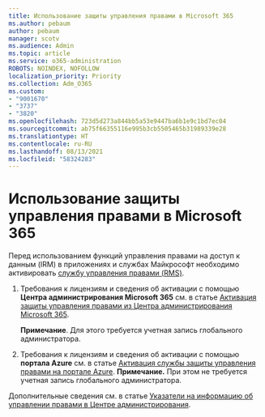 ```yaml
---
title: Использование защиты управления правами в Microsoft 365
ms.author: pebaum
author: pebaum
manager: scotv
ms.audience: Admin
ms.topic: article
ms.service: o365-administration
ROBOTS: NOINDEX, NOFOLLOW
localization_priority: Priority
ms.collection: Adm_O365
ms.custom:
- "9001670"
- "3737"
- "3820"
ms.openlocfilehash: 723d5d273a844bb5a53e9447ba6b1e9c1bd7ec04
ms.sourcegitcommit: ab75f66355116e995b3cb5505465b31989339e28
ms.translationtype: HT
ms.contentlocale: ru-RU
ms.lasthandoff: 08/13/2021
ms.locfileid: "58324283"
---
```

# <a name="use-rights-management-protection-with-microsoft-365"></a>Использование защиты управления правами в Microsoft 365

Перед использованием функций управления правами на доступ к данным (IRM) в приложениях и службах Майкрософт необходимо активировать [службу управления правами (RMS)](https://docs.microsoft.com/azure/information-protection/what-is-azure-rms).

1. Требования к лицензиям и сведения об активации с помощью **Центра администрирования Microsoft 365** см. в статье [Активация защиты управления правами из Центра администрирования Microsoft 365](https://docs.microsoft.com/azure/information-protection/activate-office365). 

    **Примечание**. Для этого требуется учетная запись глобального администратора.

2. Требования к лицензиям и сведения об активации с помощью **портала Azure** см. в статье [Активация службы защиты управления правами на портале Azure](https://docs.microsoft.com/azure/information-protection/activate-azure). **Примечание.** При этом не требуется учетная запись глобального администратора.

Дополнительные сведения см. в статье [Указатели на информацию об управлении правами в Центре администрирования](https://docs.microsoft.com/office365/enterprise/activate-rms-in-office-365).
